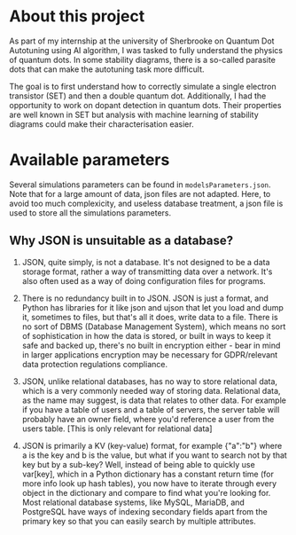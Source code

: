 # About this project
As part of my internship at the university of Sherbrooke on Quantum Dot Autotuning using AI algorithm, I was tasked to 
fully understand the physics of quantum dots. In some stability diagrams, there is a so-called parasite dots that can
make the autotuning task more difficult.

The goal is to first understand how to correctly simulate a single electron transistor (SET) and then a double quantum
dot. Additionally, I had the opportunity to work on dopant detection in quantum dots. Their properties are well known in 
SET but analysis with machine learning of stability diagrams could make their characterisation easier.

# Available parameters
Several simulations parameters can be found in `modelsParameters.json`. Note that for  a large amount of data, json files
are not adapted. Here, to avoid too much complexicity, and useless database treatment, a json file is used to store all
the simulations parameters.

## Why JSON is unsuitable as a database?

1) JSON, quite simply, is not a database. It's not designed to be a data storage format, rather a way of transmitting data 
over a network. It's also often used as a way of doing configuration files for programs.

2) There is no redundancy built in to JSON. JSON is just a format, and Python has libraries for it like json and ujson 
that let you load and dump it, sometimes to files, but that's all it does, write data to a file. There is no sort of DBMS 
(Database Management System), which means no sort of sophistication in how the data is stored, or built in ways to keep it safe and backed up, there's no built in encryption either - bear in mind in larger applications encryption may be necessary for GDPR/relevant data protection regulations compliance.

3) JSON, unlike relational databases, has no way to store relational data, which is a very commonly needed way of storing
data. Relational data, as the name may suggest, is data that relates to other data. For example if you have a table of users and a table of servers, the server table will probably have an owner field, where you'd reference a user from the users table. [This is only relevant for relational data]

4) JSON is primarily a KV (key-value) format, for example {"a":"b"} where a is the key and b is the value, but what if 
you want to search not by that key but by a sub-key? Well, instead of being able to quickly use var[key], which in a 
Python dictionary has a constant return time (for more info look up hash tables), you now have to iterate through every 
object in the dictionary and compare to find what you're looking for. Most relational database systems, like MySQL, 
MariaDB, and PostgreSQL have ways of indexing secondary fields apart from the primary key so that you can easily search 
by multiple attributes.